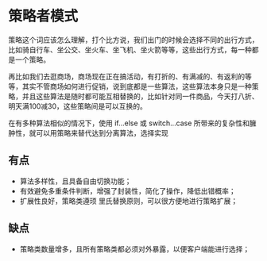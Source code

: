 # 策略者模式

策略这个词应该怎么理解，打个比方说，我们出门的时候会选择不同的出行方式，比如骑自行车、坐公交、坐火车、坐飞机、坐火箭等等，这些出行方式，每一种都是一个策略。

再比如我们去逛商场，商场现在正在搞活动，有打折的、有满减的、有返利的等等，其实不管商场如何进行促销，说到底都是一些算法，这些算法本身只是一种策略，并且这些算法是随时都可能互相替换的，比如针对同一件商品，今天打八折、明天满100减30，这些策略间是可以互换的。

在有多种算法相似的情况下，使用 if...else 或 switch...case 所带来的复杂性和臃肿性，就可以用策略来替代达到分离算法，选择实现

## 有点
* 算法多样性，且具备自由切换功能；
* 有效避免多重条件判断，增强了封装性，简化了操作，降低出错概率；
* 扩展性良好，策略类遵顼 里氏替换原则，可以很方便地进行策略扩展；

## 缺点
* 策略类数量增多，且所有策略类都必须对外暴露，以便客户端能进行选择；
